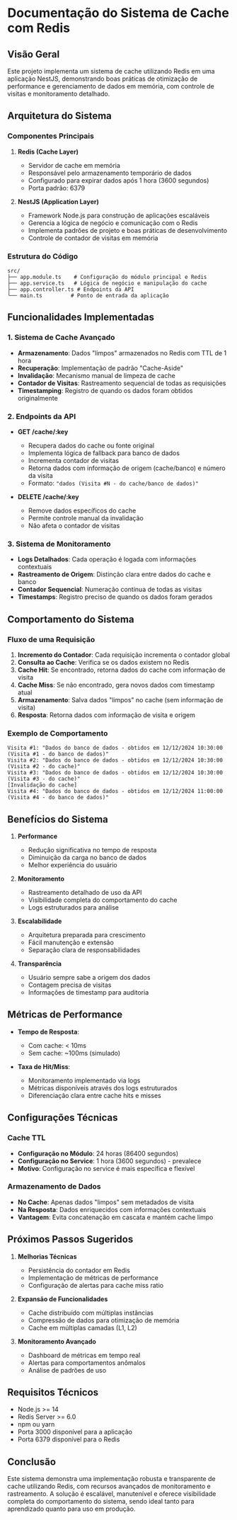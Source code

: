 # Documentação do Sistema de Cache com Redis

## Visão Geral
Este projeto implementa um sistema de cache utilizando Redis em uma aplicação NestJS, demonstrando boas práticas de otimização de performance e gerenciamento de dados em memória, com controle de visitas e monitoramento detalhado.

## Arquitetura do Sistema

### Componentes Principais

1. **Redis (Cache Layer)**
   - Servidor de cache em memória
   - Responsável pelo armazenamento temporário de dados
   - Configurado para expirar dados após 1 hora (3600 segundos)
   - Porta padrão: 6379

2. **NestJS (Application Layer)**
   - Framework Node.js para construção de aplicações escaláveis
   - Gerencia a lógica de negócio e comunicação com o Redis
   - Implementa padrões de projeto e boas práticas de desenvolvimento
   - Controle de contador de visitas em memória

### Estrutura do Código

```
src/
├── app.module.ts    # Configuração do módulo principal e Redis
├── app.service.ts   # Lógica de negócio e manipulação do cache
├── app.controller.ts # Endpoints da API
└── main.ts         # Ponto de entrada da aplicação
```

## Funcionalidades Implementadas

### 1. Sistema de Cache Avançado
- **Armazenamento**: Dados "limpos" armazenados no Redis com TTL de 1 hora
- **Recuperação**: Implementação de padrão "Cache-Aside"
- **Invalidação**: Mecanismo manual de limpeza de cache
- **Contador de Visitas**: Rastreamento sequencial de todas as requisições
- **Timestamping**: Registro de quando os dados foram obtidos originalmente

### 2. Endpoints da API
- **GET /cache/:key**
  - Recupera dados do cache ou fonte original
  - Implementa lógica de fallback para banco de dados
  - Incrementa contador de visitas
  - Retorna dados com informação de origem (cache/banco) e número da visita
  - Formato: `"dados (Visita #N - do cache/banco de dados)"`

- **DELETE /cache/:key**
  - Remove dados específicos do cache
  - Permite controle manual da invalidação
  - Não afeta o contador de visitas

### 3. Sistema de Monitoramento
- **Logs Detalhados**: Cada operação é logada com informações contextuais
- **Rastreamento de Origem**: Distinção clara entre dados do cache e banco
- **Contador Sequencial**: Numeração contínua de todas as visitas
- **Timestamps**: Registro preciso de quando os dados foram gerados

## Comportamento do Sistema

### Fluxo de uma Requisição
1. **Incremento do Contador**: Cada requisição incrementa o contador global
2. **Consulta ao Cache**: Verifica se os dados existem no Redis
3. **Cache Hit**: Se encontrado, retorna dados do cache com informação de visita
4. **Cache Miss**: Se não encontrado, gera novos dados com timestamp atual
5. **Armazenamento**: Salva dados "limpos" no cache (sem informação de visita)
6. **Resposta**: Retorna dados com informação de visita e origem

### Exemplo de Comportamento
```
Visita #1: "Dados do banco de dados - obtidos em 12/12/2024 10:30:00 (Visita #1 - do banco de dados)"
Visita #2: "Dados do banco de dados - obtidos em 12/12/2024 10:30:00 (Visita #2 - do cache)"
Visita #3: "Dados do banco de dados - obtidos em 12/12/2024 10:30:00 (Visita #3 - do cache)"
[Invalidação do cache]
Visita #4: "Dados do banco de dados - obtidos em 12/12/2024 11:00:00 (Visita #4 - do banco de dados)"
```

## Benefícios do Sistema

1. **Performance**
   - Redução significativa no tempo de resposta
   - Diminuição da carga no banco de dados
   - Melhor experiência do usuário

2. **Monitoramento**
   - Rastreamento detalhado de uso da API
   - Visibilidade completa do comportamento do cache
   - Logs estruturados para análise

3. **Escalabilidade**
   - Arquitetura preparada para crescimento
   - Fácil manutenção e extensão
   - Separação clara de responsabilidades

4. **Transparência**
   - Usuário sempre sabe a origem dos dados
   - Contagem precisa de visitas
   - Informações de timestamp para auditoria

## Métricas de Performance

- **Tempo de Resposta**:
  - Com cache: < 10ms
  - Sem cache: ~100ms (simulado)

- **Taxa de Hit/Miss**:
  - Monitoramento implementado via logs
  - Métricas disponíveis através dos logs estruturados
  - Diferenciação clara entre cache hits e misses

## Configurações Técnicas

### Cache TTL
- **Configuração no Módulo**: 24 horas (86400 segundos)
- **Configuração no Service**: 1 hora (3600 segundos) - prevalece
- **Motivo**: Configuração no service é mais específica e flexível

### Armazenamento de Dados
- **No Cache**: Apenas dados "limpos" sem metadados de visita
- **Na Resposta**: Dados enriquecidos com informações contextuais
- **Vantagem**: Evita concatenação em cascata e mantém cache limpo

## Próximos Passos Sugeridos

1. **Melhorias Técnicas**
   - Persistência do contador em Redis
   - Implementação de métricas de performance
   - Configuração de alertas para cache miss ratio

2. **Expansão de Funcionalidades**
   - Cache distribuído com múltiplas instâncias
   - Compressão de dados para otimização de memória
   - Cache em múltiplas camadas (L1, L2)

3. **Monitoramento Avançado**
   - Dashboard de métricas em tempo real
   - Alertas para comportamentos anômalos
   - Análise de padrões de uso

## Requisitos Técnicos

- Node.js >= 14
- Redis Server >= 6.0
- npm ou yarn
- Porta 3000 disponível para a aplicação
- Porta 6379 disponível para o Redis

## Conclusão

Este sistema demonstra uma implementação robusta e transparente de cache utilizando Redis, com recursos avançados de monitoramento e rastreamento. A solução é escalável, manutenível e oferece visibilidade completa do comportamento do sistema, sendo ideal tanto para aprendizado quanto para uso em produção. 